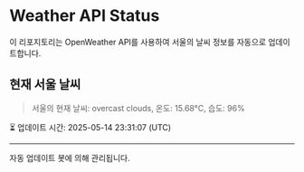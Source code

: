 
# Weather API Status

이 리포지토리는 OpenWeather API를 사용하여 서울의 날씨 정보를 자동으로 업데이트합니다.

## 현재 서울 날씨
> 서울의 현재 날씨: overcast clouds, 온도: 15.68°C, 습도: 96%

⏳ 업데이트 시간: 2025-05-14 23:31:07 (UTC)

---
자동 업데이트 봇에 의해 관리됩니다.
